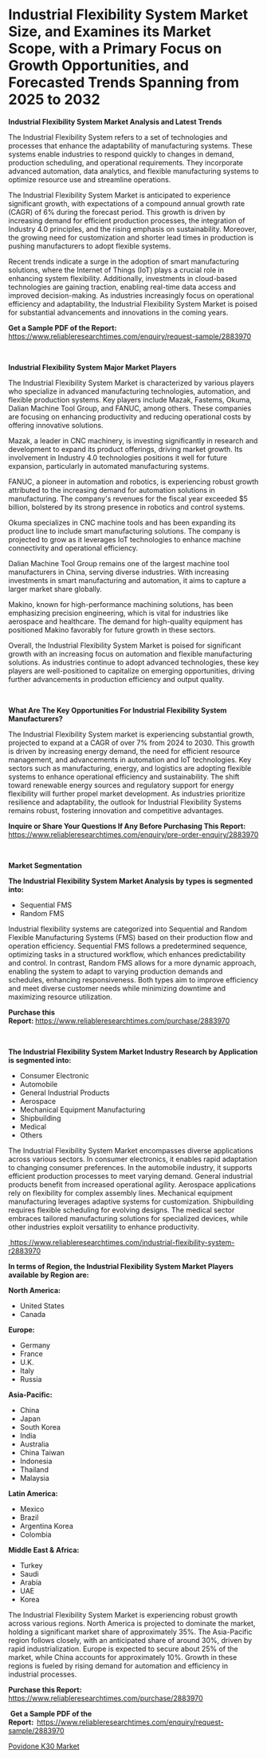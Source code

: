 <p><h1>Industrial Flexibility System Market Size, and Examines its Market Scope, with a Primary Focus on Growth Opportunities, and Forecasted Trends Spanning from 2025 to 2032</h1></p><p><strong>Industrial Flexibility System Market Analysis and Latest Trends</strong></p>
<p><p>The Industrial Flexibility System refers to a set of technologies and processes that enhance the adaptability of manufacturing systems. These systems enable industries to respond quickly to changes in demand, production scheduling, and operational requirements. They incorporate advanced automation, data analytics, and flexible manufacturing systems to optimize resource use and streamline operations.</p><p>The Industrial Flexibility System Market is anticipated to experience significant growth, with expectations of a compound annual growth rate (CAGR) of 6% during the forecast period. This growth is driven by increasing demand for efficient production processes, the integration of Industry 4.0 principles, and the rising emphasis on sustainability. Moreover, the growing need for customization and shorter lead times in production is pushing manufacturers to adopt flexible systems.</p><p>Recent trends indicate a surge in the adoption of smart manufacturing solutions, where the Internet of Things (IoT) plays a crucial role in enhancing system flexibility. Additionally, investments in cloud-based technologies are gaining traction, enabling real-time data access and improved decision-making. As industries increasingly focus on operational efficiency and adaptability, the Industrial Flexibility System Market is poised for substantial advancements and innovations in the coming years.</p></p>
<p><strong>Get a Sample PDF of the Report:&nbsp;</strong> <a href="https://www.reliableresearchtimes.com/enquiry/request-sample/2883970?utm_campaign=3067&utm_medium=2&utm_source=Github&utm_content=ia&utm_term=13032025&utm_id=industrial-flexibility-system">https://www.reliableresearchtimes.com/enquiry/request-sample/2883970</a></p>
<p>&nbsp;</p>
<p><strong>Industrial Flexibility System Major Market Players</strong></p>
<p><p>The Industrial Flexibility System Market is characterized by various players who specialize in advanced manufacturing technologies, automation, and flexible production systems. Key players include Mazak, Fastems, Okuma, Dalian Machine Tool Group, and FANUC, among others. These companies are focusing on enhancing productivity and reducing operational costs by offering innovative solutions.</p><p>Mazak, a leader in CNC machinery, is investing significantly in research and development to expand its product offerings, driving market growth. Its involvement in Industry 4.0 technologies positions it well for future expansion, particularly in automated manufacturing systems. </p><p>FANUC, a pioneer in automation and robotics, is experiencing robust growth attributed to the increasing demand for automation solutions in manufacturing. The company's revenues for the fiscal year exceeded $5 billion, bolstered by its strong presence in robotics and control systems.</p><p>Okuma specializes in CNC machine tools and has been expanding its product line to include smart manufacturing solutions. The company is projected to grow as it leverages IoT technologies to enhance machine connectivity and operational efficiency.</p><p>Dalian Machine Tool Group remains one of the largest machine tool manufacturers in China, serving diverse industries. With increasing investments in smart manufacturing and automation, it aims to capture a larger market share globally.</p><p>Makino, known for high-performance machining solutions, has been emphasizing precision engineering, which is vital for industries like aerospace and healthcare. The demand for high-quality equipment has positioned Makino favorably for future growth in these sectors.</p><p>Overall, the Industrial Flexibility System Market is poised for significant growth with an increasing focus on automation and flexible manufacturing solutions. As industries continue to adopt advanced technologies, these key players are well-positioned to capitalize on emerging opportunities, driving further advancements in production efficiency and output quality.</p></p>
<p>&nbsp;</p>
<p><strong>What Are The Key Opportunities For Industrial Flexibility System Manufacturers?</strong></p>
<p><p>The Industrial Flexibility System market is experiencing substantial growth, projected to expand at a CAGR of over 7% from 2024 to 2030. This growth is driven by increasing energy demand, the need for efficient resource management, and advancements in automation and IoT technologies. Key sectors such as manufacturing, energy, and logistics are adopting flexible systems to enhance operational efficiency and sustainability. The shift toward renewable energy sources and regulatory support for energy flexibility will further propel market development. As industries prioritize resilience and adaptability, the outlook for Industrial Flexibility Systems remains robust, fostering innovation and competitive advantages.</p></p>
<p><strong>Inquire or Share Your Questions If Any Before Purchasing This Report:</strong> <a href="https://www.reliableresearchtimes.com/enquiry/pre-order-enquiry/2883970?utm_campaign=3067&utm_medium=2&utm_source=Github&utm_content=ia&utm_term=13032025&utm_id=industrial-flexibility-system">https://www.reliableresearchtimes.com/enquiry/pre-order-enquiry/2883970</a></p>
<p>&nbsp;</p>
<p><strong>Market Segmentation</strong></p>
<p><strong>The Industrial Flexibility System Market Analysis by types is segmented into:</strong></p>
<p><ul><li>Sequential FMS</li><li>Random FMS</li></ul></p>
<p><p>Industrial flexibility systems are categorized into Sequential and Random Flexible Manufacturing Systems (FMS) based on their production flow and operation efficiency. Sequential FMS follows a predetermined sequence, optimizing tasks in a structured workflow, which enhances predictability and control. In contrast, Random FMS allows for a more dynamic approach, enabling the system to adapt to varying production demands and schedules, enhancing responsiveness. Both types aim to improve efficiency and meet diverse customer needs while minimizing downtime and maximizing resource utilization.</p></p>
<p><strong>Purchase this Report:&nbsp;</strong><a href="https://www.reliableresearchtimes.com/purchase/2883970?utm_campaign=3067&utm_medium=2&utm_source=Github&utm_content=ia&utm_term=13032025&utm_id=industrial-flexibility-system">https://www.reliableresearchtimes.com/purchase/2883970</a></p>
<p>&nbsp;</p>
<p><strong>The Industrial Flexibility System Market Industry Research by Application is segmented into:</strong></p>
<p><ul><li>Consumer Electronic</li><li>Automobile</li><li>General Industrial Products</li><li>Aerospace</li><li>Mechanical Equipment Manufacturing</li><li>Shipbuilding</li><li>Medical</li><li>Others</li></ul></p>
<p><p>The Industrial Flexibility System Market encompasses diverse applications across various sectors. In consumer electronics, it enables rapid adaptation to changing consumer preferences. In the automobile industry, it supports efficient production processes to meet varying demand. General industrial products benefit from increased operational agility. Aerospace applications rely on flexibility for complex assembly lines. Mechanical equipment manufacturing leverages adaptive systems for customization. Shipbuilding requires flexible scheduling for evolving designs. The medical sector embraces tailored manufacturing solutions for specialized devices, while other industries exploit versatility to enhance productivity.</p></p>
<p><a href="https://www.reliableresearchtimes.com/industrial-flexibility-system-r2883970?utm_campaign=3067&utm_medium=2&utm_source=Github&utm_content=ia&utm_term=13032025&utm_id=industrial-flexibility-system">&nbsp;https://www.reliableresearchtimes.com/industrial-flexibility-system-r2883970</a></p>
<p><strong>In terms of Region, the Industrial Flexibility System Market Players available by Region are:</strong></p>
<p>
    <p> <strong> North America: </strong>
        <ul>
            <li>United States</li>
            <li>Canada</li>
        </ul>
        </p> 
    <p> <strong> Europe: </strong>
        <ul>
            <li>Germany</li>
            <li>France</li>
            <li>U.K.</li>
            <li>Italy</li>
            <li>Russia</li>
        </ul>
        </p> 
    <p> <strong> Asia-Pacific: </strong>
        <ul>
            <li>China</li>
            <li>Japan</li>
            <li>South Korea</li>
            <li>India</li>
            <li>Australia</li>
            <li>China Taiwan</li>
            <li>Indonesia</li>
            <li>Thailand</li>
            <li>Malaysia</li>
        </ul>
        </p> 
    <p> <strong> Latin America: </strong>
        <ul>
            <li>Mexico</li>
            <li>Brazil</li>
            <li>Argentina Korea</li>
            <li>Colombia</li>
        </ul>
        </p> 
    <p> <strong> Middle East & Africa: </strong>
        <ul>
            <li>Turkey</li>
            <li>Saudi</li>
            <li>Arabia</li>
            <li>UAE</li>
            <li>Korea</li>
        </ul>
    </p>
    </p>
<p><p>The Industrial Flexibility System Market is experiencing robust growth across various regions. North America is projected to dominate the market, holding a significant market share of approximately 35%. The Asia-Pacific region follows closely, with an anticipated share of around 30%, driven by rapid industrialization. Europe is expected to secure about 25% of the market, while China accounts for approximately 10%. Growth in these regions is fueled by rising demand for automation and efficiency in industrial processes.</p></p>
<p><strong>Purchase this Report: </strong><a href="https://www.reliableresearchtimes.com/purchase/2883970?utm_campaign=3067&utm_medium=2&utm_source=Github&utm_content=ia&utm_term=13032025&utm_id=industrial-flexibility-system">https://www.reliableresearchtimes.com/purchase/2883970</a></p>
<p>&nbsp;<strong>Get a Sample PDF of the Report:&nbsp;&nbsp;</strong><a href="https://www.reliableresearchtimes.com/enquiry/request-sample/2883970?utm_campaign=3067&utm_medium=2&utm_source=Github&utm_content=ia&utm_term=13032025&utm_id=industrial-flexibility-system">https://www.reliableresearchtimes.com/enquiry/request-sample/2883970</a></p>
<p><strong></strong></p>
<p><p><a href="https://github.com/verikaahova/Market-Research-Report-List-1/blob/main/povidone-k30-market.md?utm_campaign=3067&utm_medium=2&utm_source=Github&utm_content=ia&utm_term=13032025&utm_id=industrial-flexibility-system">Povidone K30 Market</a></p></p>